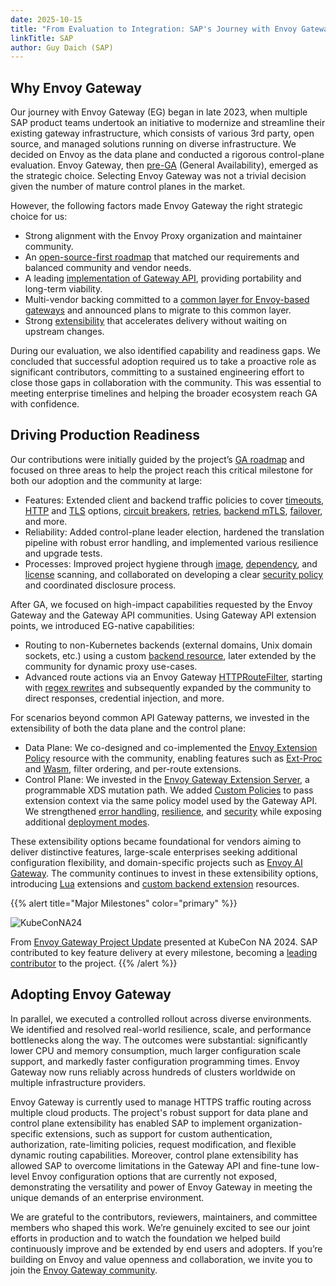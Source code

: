 ```yaml
---
date: 2025-10-15
title: "From Evaluation to Integration: SAP's Journey with Envoy Gateway"
linkTitle: SAP
author: Guy Daich (SAP)
---
```


## Why Envoy Gateway

Our journey with Envoy Gateway (EG) began in late 2023, when multiple SAP product teams undertook an initiative to modernize and streamline their existing gateway infrastructure, which consists of various 3rd party, open source, and managed solutions running on diverse infrastructure. We decided on Envoy as the data plane and conducted a rigorous control-plane evaluation. Envoy Gateway, then [pre-GA](https://sched.co/1Rj4s) (General Availability), emerged as the strategic choice. Selecting Envoy Gateway was not a trivial decision given the number of mature control planes in the market.

However, the following factors made Envoy Gateway the right strategic choice for us:
* Strong alignment with the Envoy Proxy organization and maintainer community.
* An [open-source-first roadmap](../../../contributions/roadmap/) that matched our requirements and balanced community and vendor needs.
* A leading [implementation of Gateway API](https://gateway-api.sigs.k8s.io/implementations/#envoy-gateway), providing portability and long-term viability.
* Multi-vendor backing committed to a [common layer for Envoy-based gateways](https://blog.envoyproxy.io/introducing-envoy-gateway-ad385cc59532) and announced plans to migrate to this common layer.
* Strong [extensibility](../../../docs/tasks/extensibility/) that accelerates delivery without waiting on upstream changes.

During our evaluation, we also identified capability and readiness gaps. We concluded that successful adoption required us to take a proactive role as significant contributors, committing to a sustained engineering effort to close those gaps in collaboration with the community. This was essential to meeting enterprise timelines and helping the broader ecosystem reach GA with confidence.

## Driving Production Readiness

Our contributions were initially guided by the project’s [GA roadmap](https://github.com/envoyproxy/gateway/issues/2249) and focused on three areas to help the project reach this critical milestone for both our adoption and the community at large:
* Features: Extended client and backend traffic policies to cover [timeouts](../../../docs/api/extension_types/#timeout), [HTTP](../../../docs/api/extension_types/#http1settings) and [TLS](../../../docs/api/extension_types/#clienttlssettings) options, [circuit breakers](../../../docs/tasks/traffic/circuit-breaker/), [retries](../../../docs/tasks/traffic/retry/), [backend mTLS](../../..//docs/tasks/security/backend-mtls/), [failover](../../../docs/tasks/traffic/failover/), and more.
* Reliability: Added control-plane leader election, hardened the translation pipeline with robust error handling, and implemented various resilience and upgrade tests.
* Processes: Improved project hygiene through [image](https://github.com/envoyproxy/gateway/pull/3287), [dependency](https://github.com/envoyproxy/gateway/pull/3261), and [license](https://github.com/envoyproxy/gateway/pull/3407) scanning, and collaborated on developing a clear [security policy](https://github.com/envoyproxy/gateway/blob/main/SECURITY.md) and coordinated disclosure process.

After GA, we focused on high-impact capabilities requested by the Envoy Gateway and the Gateway API communities. Using Gateway API extension points, we introduced EG-native capabilities:
* Routing to non-Kubernetes backends (external domains, Unix domain sockets, etc.) using a custom [backend resource](../../../docs/tasks/traffic/backend/), later extended by the community for dynamic proxy use-cases.
* Advanced route actions via an Envoy Gateway [HTTPRouteFilter](../../../docs/api/extension_types/#httproutefilter), starting with [regex rewrites](../../../docs/api/extension_types/#httpurlrewritefilter) and subsequently expanded by the community to direct responses, credential injection, and more.

For scenarios beyond common API Gateway patterns, we invested in the extensibility of both the data plane and the control plane:
* Data Plane: We co-designed and co-implemented the [Envoy Extension Policy](../../../contributions/design/envoy-extension-policy/) resource with the community, enabling features such as [Ext-Proc](../../../docs/tasks/extensibility/ext-proc/) and [Wasm](../../../docs/tasks/extensibility/wasm/), filter ordering, and per-route extensions.
* Control Plane: We invested in the [Envoy Gateway Extension Server](../../../docs/tasks/extensibility/extension-server/), a programmable XDS mutation path. We added [Custom Policies](https://github.com/envoyproxy/gateway/issues/2975) to pass extension context via the same policy model used by the Gateway API. We strengthened [error handling](https://github.com/envoyproxy/gateway/pull/5540), [resilience](https://github.com/envoyproxy/gateway/issues/5612), and [security](https://github.com/envoyproxy/gateway/pull/5613) while exposing additional [deployment modes](https://github.com/envoyproxy/gateway/pull/3494).

These extensibility options became foundational for vendors aiming to deliver distinctive features, large-scale enterprises seeking additional configuration flexibility, and domain-specific projects such as [Envoy AI Gateway](https://aigateway.envoyproxy.io/). The community continues to invest in these extensibility options, introducing [Lua](../../../docs/tasks/extensibility/lua/) extensions and [custom backend extension](../../../docs/api/extension_types/#extensionmanager) resources. 


{{% alert title="Major Milestones" color="primary" %}}

![KubeConNA24](/img/eg-kubecon-na-2024-update.png)

From [Envoy Gateway Project Update](https://sched.co/1iW9c) presented at KubeCon NA 2024. SAP contributed to key feature delivery at every milestone, becoming a [leading contributor](https://envoy.devstats.cncf.io/d/4/company-statistics-by-repository-group?var-period=d7&var-metric=activity&var-repogroup_name=envoyproxy%2Fgateway&var-companies=All) to the project.
{{% /alert %}}

## Adopting Envoy Gateway

In parallel, we executed a controlled rollout across diverse environments. We identified and resolved real-world resilience, scale, and performance bottlenecks along the way. The outcomes were substantial: significantly lower CPU and memory consumption, much larger configuration scale support, and markedly faster configuration programming times. Envoy Gateway now runs reliably across hundreds of clusters worldwide on multiple infrastructure providers.

Envoy Gateway is currently used to manage HTTPS traffic routing across multiple cloud products. The project's robust support for data plane and control plane extensibility has enabled SAP to implement organization-specific extensions, such as support for custom authentication, authorization, rate-limiting policies, request modification, and flexible dynamic routing capabilities. Moreover, control plane extensibility has allowed SAP to overcome limitations in the Gateway API and fine-tune low-level Envoy configuration options that are currently not exposed, demonstrating the versatility and power of Envoy Gateway in meeting the unique demands of an enterprise environment.

We are grateful to the contributors, reviewers, maintainers, and committee members who shaped this work. We’re genuinely excited to see our joint efforts in production and to watch the foundation we helped build continuously improve and be extended by end users and adopters. If you’re building on Envoy and value openness and collaboration, we invite you to join the [Envoy Gateway community](https://gateway.envoyproxy.io/).

